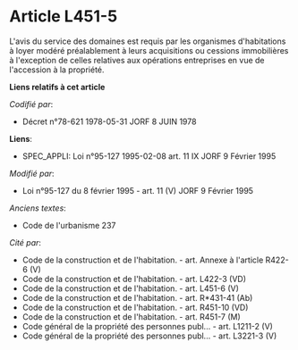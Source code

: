 # Article L451-5

L'avis du service des domaines est requis par les organismes d'habitations à loyer modéré préalablement à leurs acquisitions
ou cessions immobilières à l'exception de celles relatives aux opérations entreprises en vue de l'accession à la propriété.

**Liens relatifs à cet article**

_Codifié par_:

  - Décret n°78-621 1978-05-31 JORF 8 JUIN 1978

**Liens**:

  - SPEC_APPLI: Loi n°95-127 1995-02-08 art. 11 IX JORF 9 Février 1995

_Modifié par_:

  - Loi n°95-127 du 8 février 1995 - art. 11 (V) JORF 9 Février 1995

_Anciens textes_:

  - Code de l'urbanisme 237

_Cité par_:

  - Code de la construction et de l'habitation. - art. Annexe à l'article R422-6 (V)
  - Code de la construction et de l'habitation. - art. L422-3 (VD)
  - Code de la construction et de l'habitation. - art. L451-6 (V)
  - Code de la construction et de l'habitation. - art. R*431-41 (Ab)
  - Code de la construction et de l'habitation. - art. R451-10 (VD)
  - Code de la construction et de l'habitation. - art. R451-7 (M)
  - Code général de la propriété des personnes publ... - art. L1211-2 (V)
  - Code général de la propriété des personnes publ... - art. L3221-3 (V)

